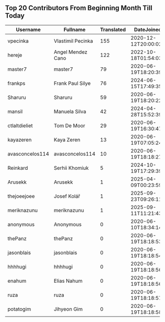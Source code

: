 ## Top 20 Contributors From Beginning Month Till Today ##
|Username|Fullname|Translated|DateJoined|Language|
|--------|--------|----------|----------|-------|
|vpecinka|Vlastimil Pecinka|155|2020-12-12T20:00:02.|cs|
|hereje|Angel Mendez Cano|122|2022-10-18T01:54:03.|es|
|master7|master7|79|2020-06-19T18:20:39.|pl|
|frankps|Frank Paul Silye|76|2024-06-15T17:49:35.|nb_NO|
|Sharuru|Sharuru|59|2020-06-19T18:20:22.|zh_Hans|
|mansil|Manuela Silva|42|2024-04-28T15:52:39.|pt|
|ctlaltdieliet|Tom De Moor|29|2020-06-19T16:30:47Z|nl|
|kayazeren|Kaya Zeren|13|2020-06-19T07:05:24Z|tr|
|avasconcelos114|avasconcelos114|10|2020-06-19T18:18:27Z|ko|
|Reinkard|Serhii Khomiuk|5|2024-10-19T17:29:39.|uk|
|Arusekk|Arusekk|1|2025-04-09T00:23:59.||
|thejoeejoee|Josef Kolář|1|2025-09-23T09:26:11.||
|meriknazunu|meriknazunu|1|2025-09-11T11:21:43.||
|anonymous|Anonymous|0|2020-06-10T18:34:14.||
|thePanz|thePanz|0|2020-06-19T18:18:53Z||
|jasonblais|jasonblais|0|2020-06-19T18:18:54Z||
|hhhhugi|hhhhugi|0|2020-06-19T18:18:56.||
|enahum|Elias  Nahum|0|2020-06-19T18:18:56Z|es|
|ruza|ruza|0|2020-06-19T18:18:57.||
|potatogim|Jihyeon Gim|0|2020-06-19T18:18:58.|ko|
